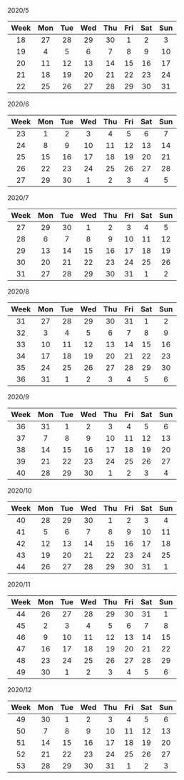 2020/5

|Week|Mon|Tue|Wed|Thu|Fri|Sat|Sun|
|:-:|:-:|:-:|:-:|:-:|:-:|:-:|:-:|
|18|27|28|29|30|1|2|3|
|19|4|5|6|7|8|9|10|
|20|11|12|13|14|15|16|17|
|21|18|19|20|21|22|23|24|
|22|25|26|27|28|29|30|31|

2020/6

|Week|Mon|Tue|Wed|Thu|Fri|Sat|Sun|
|:-:|:-:|:-:|:-:|:-:|:-:|:-:|:-:|
|23|1|2|3|4|5|6|7|
|24|8|9|10|11|12|13|14|
|25|15|16|17|18|19|20|21|
|26|22|23|24|25|26|27|28|
|27|29|30|1|2|3|4|5|

2020/7

|Week|Mon|Tue|Wed|Thu|Fri|Sat|Sun|
|:-:|:-:|:-:|:-:|:-:|:-:|:-:|:-:|
|27|29|30|1|2|3|4|5|
|28|6|7|8|9|10|11|12|
|29|13|14|15|16|17|18|19|
|30|20|21|22|23|24|25|26|
|31|27|28|29|30|31|1|2|

2020/8

|Week|Mon|Tue|Wed|Thu|Fri|Sat|Sun|
|:-:|:-:|:-:|:-:|:-:|:-:|:-:|:-:|
|31|27|28|29|30|31|1|2|
|32|3|4|5|6|7|8|9|
|33|10|11|12|13|14|15|16|
|34|17|18|19|20|21|22|23|
|35|24|25|26|27|28|29|30|
|36|31|1|2|3|4|5|6|

2020/9

|Week|Mon|Tue|Wed|Thu|Fri|Sat|Sun|
|:-:|:-:|:-:|:-:|:-:|:-:|:-:|:-:|
|36|31|1|2|3|4|5|6|
|37|7|8|9|10|11|12|13|
|38|14|15|16|17|18|19|20|
|39|21|22|23|24|25|26|27|
|40|28|29|30|1|2|3|4|

2020/10

|Week|Mon|Tue|Wed|Thu|Fri|Sat|Sun|
|:-:|:-:|:-:|:-:|:-:|:-:|:-:|:-:|
|40|28|29|30|1|2|3|4|
|41|5|6|7|8|9|10|11|
|42|12|13|14|15|16|17|18|
|43|19|20|21|22|23|24|25|
|44|26|27|28|29|30|31|1|

2020/11

|Week|Mon|Tue|Wed|Thu|Fri|Sat|Sun|
|:-:|:-:|:-:|:-:|:-:|:-:|:-:|:-:|
|44|26|27|28|29|30|31|1|
|45|2|3|4|5|6|7|8|
|46|9|10|11|12|13|14|15|
|47|16|17|18|19|20|21|22|
|48|23|24|25|26|27|28|29|
|49|30|1|2|3|4|5|6|

2020/12

|Week|Mon|Tue|Wed|Thu|Fri|Sat|Sun|
|:-:|:-:|:-:|:-:|:-:|:-:|:-:|:-:|
|49|30|1|2|3|4|5|6|
|50|7|8|9|10|11|12|13|
|51|14|15|16|17|18|19|20|
|52|21|22|23|24|25|26|27|
|53|28|29|30|31|1|2|3|
